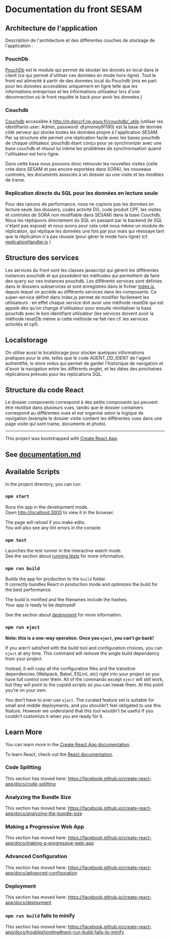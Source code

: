 # Documentation du front SESAM

## Architecture de l'application

Description de l'architecture et des différentes couches de stockage de l'application :

### PouchDb

[PouchDb](https://pouchdb.com/) est le module qui permet de stocker les donnés en local dans le client (ce qui permet d'utiliser ces données en mode hors-ligne). Tout le front est alimenté à partir de des données local du Pouchdb (mis en part pour les données accessibles uniquement en ligne telle que les informations entreprises et les informations utilisateur lors d'une déconnection où le front requête le back pour avoir les données.)

### Couchdb 

[Couchdb](http://couchdb.apache.org/) accessible à http://m.dgccrf.rie.gouv.fr/couchdb/_utils (utiliser les identifiants user: Admin, password: dtymoney91190) est la base de donnée côté serveur qui stocke toutes les données propre à l'application SESAM.
Par sa structure elle permet une réplication facile avec les bases pouchdb de chaque utilisateur, pouchdb étant conçu pour se synchronizer avec une base couchdb et résout lui même les problèmes de synchronisation quand l'utilisateur est hors-ligne.

Dans cette base nous pouvons donc retrouver les nouvelles visites (celle crée dans SESAM et pas encore exportées dans SORA), les nouveaux controles, les documents associés à un dossier ou une visite et les modèles de trame.

### Replication directe du SQL pour les données en lecture seule

Pour des raisons de performance, nous ne copions pas les données en lecture seule (les dossiers, codes activité DG, code produit CPF, les visites et controles de SORA non modifiable dans SESAM) dans la base Couchdb. Nous les répliquons directement du SQL en passant par le backend (le SQL n'étant pas exposé) et nous avons pour cela créé nous même un module de réplication, qui réplique les données une fois par jour mais qui réessaye tant que la réplication n'a pas réussie (pour gérer le mode hors ligne) (cf. [replicationHandler.js](./src/services/replicationHandler.js) )

## Structure des services

Les services du front sont les classes javascript qui gérent les différentes instances pouchdb et qui possèdent les méthodes qui permettent de faire des query sur ces instances pouchdb.
Les différents services sont définies dans le dossiers subservices et sont enregistrés dans le fichier [index.js](./src/services/index.js), depuis lequel on accède au différents services dans les composants. Ce super-service définit dans index.js permet de modifier facilement les utilisateurs : en effet chaque service doit avoir une méthode resetDb qui est appelé dès qu'on change d'utilisateur pour ensuite réinitialiser la base pouchdb avec le bon identifiant utilisateur (les services doivent avoir la méthode resetDb même si cette méthode ne fait rien cf. les services activités et cpf).

## Localstorage

On utilise aussi le localstorage pour stocker quelques informations pratiques pour le site, telles que le code AGENT_DD_IDENT de l'agent authentifié, le store redux qui permet de garder l'historique de navigation et d'avoir la navigation entre les différents onglet, et les dates des prochaines réplications prévues pour les replications SQL.

## Structure du code React

Le dossier components correspond à des petits composants qui peuvent être réutilisé dans plusieurs vues, tandis que le dossier containers correspond au différentes vues et est organisé  selon la logique de navigation (exemple le dossier visite contient les différentes vues dans une page visite qui sont trame, documents et photo).


--------------------------------------------------------------



This project was bootstrapped with [Create React App](https://github.com/facebook/create-react-app).
## See [documentation.md](./documentation.md)

## Available Scripts

In the project directory, you can run:

### `npm start`

Runs the app in the development mode.<br>
Open [http://localhost:3000](http://localhost:3000) to view it in the browser.

The page will reload if you make edits.<br>
You will also see any lint errors in the console.

### `npm test`

Launches the test runner in the interactive watch mode.<br>
See the section about [running tests](https://facebook.github.io/create-react-app/docs/running-tests) for more information.

### `npm run build`

Builds the app for production to the `build` folder.<br>
It correctly bundles React in production mode and optimizes the build for the best performance.

The build is minified and the filenames include the hashes.<br>
Your app is ready to be deployed!

See the section about [deployment](https://facebook.github.io/create-react-app/docs/deployment) for more information.

### `npm run eject`

**Note: this is a one-way operation. Once you `eject`, you can’t go back!**

If you aren’t satisfied with the build tool and configuration choices, you can `eject` at any time. This command will remove the single build dependency from your project.

Instead, it will copy all the configuration files and the transitive dependencies (Webpack, Babel, ESLint, etc) right into your project so you have full control over them. All of the commands except `eject` will still work, but they will point to the copied scripts so you can tweak them. At this point you’re on your own.

You don’t have to ever use `eject`. The curated feature set is suitable for small and middle deployments, and you shouldn’t feel obligated to use this feature. However we understand that this tool wouldn’t be useful if you couldn’t customize it when you are ready for it.

## Learn More

You can learn more in the [Create React App documentation](https://facebook.github.io/create-react-app/docs/getting-started).

To learn React, check out the [React documentation](https://reactjs.org/).

### Code Splitting

This section has moved here: https://facebook.github.io/create-react-app/docs/code-splitting

### Analyzing the Bundle Size

This section has moved here: https://facebook.github.io/create-react-app/docs/analyzing-the-bundle-size

### Making a Progressive Web App

This section has moved here: https://facebook.github.io/create-react-app/docs/making-a-progressive-web-app

### Advanced Configuration

This section has moved here: https://facebook.github.io/create-react-app/docs/advanced-configuration

### Deployment

This section has moved here: https://facebook.github.io/create-react-app/docs/deployment

### `npm run build` fails to minify

This section has moved here: https://facebook.github.io/create-react-app/docs/troubleshooting#npm-run-build-fails-to-minify
